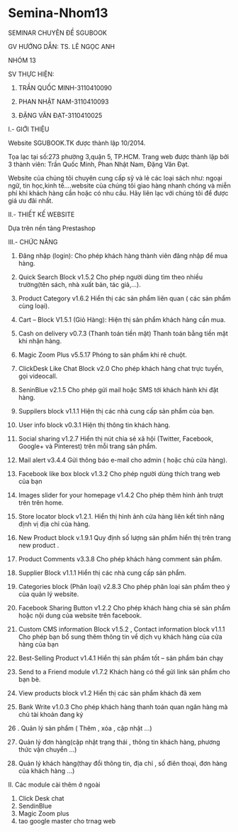 Semina-Nhom13
=============
SEMINAR CHUYÊN ĐỀ
SGUBOOK

GV HƯỚNG DẪN: TS. LÊ NGỌC ANH

NHÓM 13

SV THỰC HIỆN:

1.	TRẦN QUỐC MINH-3110410090

2.	PHAN NHẬT NAM-3110410093

3.	ĐẶNG VĂN ĐẠT-3110410025

I.- GIỚI THIỆU

Website  SGUBOOK.TK  được thành lập 10/2014. 

Tọa lạc tại số:273 phường 3,quận 5, TP.HCM. Trang web được thành lập bởi 3 thành viên: Trần Quốc Minh, Phan Nhật Nam, Đặng Văn Đạt.

Website của chúng tôi chuyên cung cấp sỹ và lẻ các loại sách như: ngoại ngữ, tin học,kinh tế….website của chúng tôi giao hàng nhanh chóng và miễn phí khi khách hàng cần hoặc có nhu cầu. Hãy liên lạc với chúng tôi để được giá ưu đãi nhất.

II.- THIẾT KẾ WEBSITE

Dựa trên nền tảng Prestashop

III.- CHỨC NĂNG

1.	Đăng nhập (login): Cho phép khách hàng thành viên đăng nhập để mua hàng.

2.	Quick Search Block v1.5.2 
Cho phép người dùng tìm theo nhiều trường(tên sách, nhà xuất bản, tác giả,…).

3.	Product Category v1.6.2 
Hiển thị các sản phẩm liên quan ( các sản phẩm cùng loại).

4.	Cart – Block V1.5.1  (Giỏ Hàng): 
Hiện thị sản phẩm khách hàng cần mua.

5.	Cash on delivery v0.7.3 (Thanh toán tiền mặt)
Thanh toán bằng tiền mặt khi nhận hàng.

6.	Magic Zoom Plus v5.5.17 
Phóng to sản phẩm khi rê chuột.

7.	ClickDesk Like Chat Block v2.0
Cho phép khách hàng chat trực tuyến, gọi videocall.

8.	SeninBlue v2.1.5
Cho phép gửi mail hoặc SMS tới khách hành khi đặt hàng.

9.	Suppilers block v1.1.1
Hiện thị các nhà cung cấp sản phẩm của bạn.

10.	 User info block v0.3.1
 Hiện thị thông tin khách hàng.

11.	Social sharing v1.2.7 
Hiển thị nút chia sẻ xã hội (Twitter, Facebook, Google+ và Pinterest) trên mỗi trang sản phẩm.

12.	 Mail alert v3.4.4 
Gửi thông báo e-mail cho admin ( hoặc chủ cửa hàng).

13.	 Facebook like box block v1.3.2
Cho phép người dùng thích trang web của bạn

14.	 Images slider for your homepage v1.4.2
Cho phép thêm hình ảnh trượt trên trên home.

15.	 Store locator block v1.2.1.
Hiển thị hình ảnh cửa hàng liên kết tính năng định vị địa chỉ của hàng.

16.	 New Product block v.1.9.1
Quy định số lượng sản phẩm hiển thị trên trang new product .

17.	 Product Comments v3.3.8
Cho phép khách hàng comment sản phẩm.

18.	 Supplier Block v1.1.1
 Hiển thị các nhà cung cấp sản phẩm.

19.	 Categories block (Phân loại) v2.8.3
Cho phép phân loại sản phẩm theo ý của quản lý website.

20.	 Facebook Sharing Button v1.2.2
Cho phép khách hàng chia sẻ sản phẩm hoặc nội dung của website trên facebook.

21.	 Custom CMS information Block v1.5.2 , Contact information block v1.1.1 
Cho phép bạn bổ sung thêm thông tin về dịch vụ khách hàng của cửa hàng của bạn

22.	 Best-Selling Product v1.4.1
Hiển thị sản phẩm tốt – sản phẩm bán chạy

23.	 Send to a Friend module v1.7.2
Khách hàng có thể gửi link sản phẩm cho bạn bè.

24.	 View products block v1.2
Hiển thị các sản phẩm khách đã xem

25.	 Bank Write v1.0.3
Cho phép khách hàng thanh toán quan ngân hàng mà chủ tài khoản đang ký

26 .	Quản lý sản phẩm ( Thêm , xóa , cập nhật ...)

27.	Quản lý đơn hàng(cập nhật trạng thái , thông tin khách hàng, phương thức vận chuyển ...)

28.	Quản lý khách hàng(thay đổi thông tin, địa chỉ , số điên thoại, đơn hàng của khách hàng ...)
	


II. Các module cài thêm ở ngoài

1. Click Desk chat
2. SendinBlue
3. Magic Zoom plus 
4.  tao google master cho trnag web













